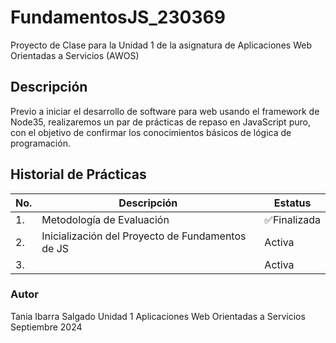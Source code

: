 # FundamentosJS_230369
Proyecto de Clase para la Unidad 1 de la asignatura de Aplicaciones Web Orientadas a Servicios (AWOS)


## Descripción

Previo a iniciar el desarrollo de software para web usando el framework de 
Node35, realizaremos un par de prácticas de repaso en JavaScript puro, con 
el objetivo de confirmar los conocimientos básicos de lógica de programación.


## Historial de Prácticas

 |No. |Descripción|Estatus|
 |--|--|--|
 |1.|Metodología de Evaluación|✅Finalizada|
 |2.| Inicialización del Proyecto de Fundamentos de JS|Activa|
 |3.| |Activa|


### Autor
Tania Ibarra Salgado
Unidad 1
Aplicaciones Web Orientadas a Servicios
Septiembre 2024